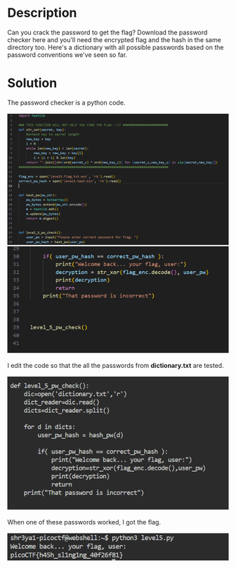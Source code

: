 # Description<br>
Can you crack the password to get the flag?
Download the password checker here and you'll need the encrypted flag and the hash in the same directory too. Here's a dictionary with all possible passwords based on the password conventions we've seen so far.

# Solution<br>

The password checker is a python code. <br><br>
![Alt text](pic1.png)
![Alt text](pic2.png)
<br><br>
I edit the code so that the all the passwords from **dictionary.txt** are tested.<br><br>
![Alt text](pic3.png)<br><br>
When one of these passwords worked, I got the flag.<br><br>
![Alt text](pic4.png)
